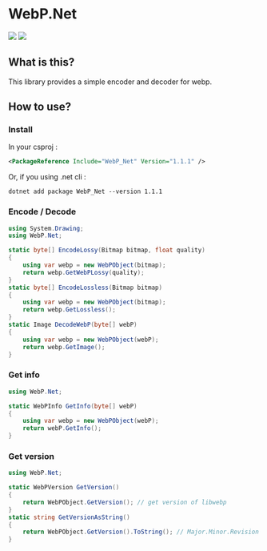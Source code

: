 # WebP.Net

![](https://img.shields.io/badge/C%23-239120?style=for-the-badge&logo=c-sharp&logoColor=white)
[![](https://img.shields.io/badge/NuGet-004880?style=for-the-badge&logo=nuget&logoColor=white)](https://www.nuget.org/packages/WebP_Net/)

## What is this?

This library provides a simple encoder and decoder for webp.

## How to use?

### Install

In your csproj :
```xml
<PackageReference Include="WebP_Net" Version="1.1.1" />
```

Or, if you using .net cli :
```
dotnet add package WebP_Net --version 1.1.1
```

### Encode / Decode

```c#
using System.Drawing;
using WebP.Net;

static byte[] EncodeLossy(Bitmap bitmap, float quality)
{
    using var webp = new WebPObject(bitmap);
    return webp.GetWebPLossy(quality);
}
static byte[] EncodeLossless(Bitmap bitmap)
{
    using var webp = new WebPObject(bitmap);
    return webp.GetLossless();
}
static Image DecodeWebP(byte[] webP)
{
    using var webp = new WebPObject(webP);
    return webp.GetImage();
}
```

### Get info

```c#
using WebP.Net;

static WebPInfo GetInfo(byte[] webP)
{
    using var webp = new WebPObject(webP);
    return webP.GetInfo();
}
```

### Get version

```c#
using WebP.Net;

static WebPVersion GetVersion()
{
    return WebPObject.GetVersion(); // get version of libwebp
}
static string GetVersionAsString()
{
    return WebPObject.GetVersion().ToString(); // Major.Minor.Revision
}
```
